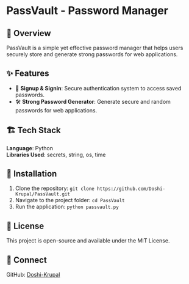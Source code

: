 # PassVault - Password Manager  

## 📌 Overview  
PassVault is a simple yet effective password manager that helps users securely store and generate strong passwords for web applications.  

## ✨ Features  
- 🔐 **Signup & Signin**: Secure authentication system to access saved passwords.  
- 🛠 **Strong Password Generator**: Generate secure and random passwords for web applications.  

## 🏗️ Tech Stack  
**Language**: Python  
**Libraries Used**: secrets, string, os, time  

## 🚀 Installation  
1. Clone the repository: `git clone https://github.com/Doshi-Krupal/PassVault.git`  
2. Navigate to the project folder: `cd PassVault`  
3. Run the application: `python passvault.py`  

## 📜 License  
This project is open-source and available under the MIT License.  

## 🔗 Connect  
GitHub: [Doshi-Krupal](https://github.com/coderkrupal)  

